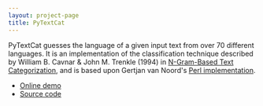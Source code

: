 ```yaml
---
layout: project-page
title: PyTextCat
---
```


PyTextCat guesses the language of a given input text from over 70 different languages.
It is an implementation of the classification technique described by William B.
Cavnar & John M. Trenkle (1994) in [N-Gram-Based Text Categorization][1], and is
based upon Gertjan van Noord's [Perl implementation][2].

 - [Online demo][4]
 - [Source code][3]

 [1]: http://citeseerx.ist.psu.edu/viewdoc/summary?doi=10.1.1.53.9367
 [2]: http://www.let.rug.nl/vannoord/TextCat/
 [3]: http://github.com/davidar/pytextcat
 [4]: http://py.da.vidr.cc/projects/pytextcat/
